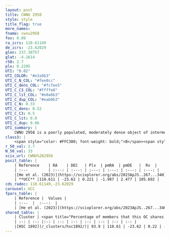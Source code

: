 ```yaml
---
layout: post
title: CWNU 2958
style: style
title_flag: true
more_names: 
fname: cwnu2958
fov: 0.09
ra_icrs: 110.61149
de_icrs: -23.62029
glon: 237.38757
glat: -4.1614
r50: 2.7
plx: 0.2205
UTI: "0.02"
UTI_COLOR: "#e3a9b3"
UTI_C_N_COL: "#fee8cc"
UTI_C_dens_COL: "#fcfee5"
UTI_C_C3_COL: "#ffffe8"
UTI_C_lit_COL: "#e0a6b3"
UTI_C_dup_COL: "#eab0b3"
UTI_C_N: 0.33
UTI_C_dens: 0.52
UTI_C_C3: 0.5
UTI_C_lit: 0.0
UTI_C_dup: 0.06
UTI_summary: |
    CWNU 2958 is a poorly populated, moderately dense object of intermediate C3 quality. It was recently reported in the literature.<br><br><span style="color: #99180f; font-weight: bold;">Warning: </span>This is very likely a duplicate object, which shares a large percentage of members with at least one previously reported entry.
class3: |
    <span style="color: #FFC300; font-weight: bold;">B</span><span style="color: #FFC300; font-weight: bold;">B</span>
r_50_val: 2.7
N_50_val: 33
scix_url: CWNU%202958
posit_table: |
    | Reference    | RA    | DEC   | Plx  | pmRA  | pmDE   |  Rv  |
    | :---         | :---: | :---: | :---: | :---: | :---: | :---: |
    |[He et al. (2023)](https://scixplorer.org/abs/2023ApJS..267...34H) | 110.612 | -23.618 | 0.237 | -1.991 | 2.483 | 105.69 |
    | **UCC** |110.611 | -23.62 | 0.221 | -1.987 | 2.477 | 105.692 | 
cds_radec: 110.61149,-23.62029
carousel: UCC
fpars_table: |
    | Reference |  Values |
    | :---  |  :---:  |
    | [He et al. (2023)](https://scixplorer.org/abs/2023ApJS..267...34H) | `A0=3.5, m-M=13.95, logA=8.4` |
shared_table: |
    | Cluster | <span title="Percentage of members that this OC shares with the ones listed">%</span>   | RA   | DEC   | Plx   | pmRA  | pmDE  | Rv | UTI |
    | :-: | :-: |:-: | :-: | :-: | :-: | :-: | :-: | :-: |
    |[HSC 1892](/_clusters/hsc1892/)| 93.9 | 110.61 | -23.62 | 0.22 | -1.99 | 2.46 | 105.69 |0.42 |
---
```

